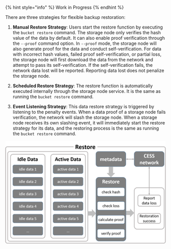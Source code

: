 {% hint style="info" %}
Work in Progress
{% endhint %}

There are three strategies for flexible backup restoration:

1. **Manual Restore Strategy**: Users start the restore function by executing the `bucket restore` command. The storage node only verifies the hash value of the data by default. It can also enable proof verification through the `--proof` command option. In `--proof` mode, the storage node will also generate proof for the data and conduct self-verification. For data with incorrect hash values, failed proof self-verification, or partial loss, the storage node will first download the data from the network and attempt to pass its self-verification. If the self-verification fails, the network data lost will be reported. Reporting data lost does not penalize the storage node.

2. **Scheduled Restore Strategy**: The restore function is automatically executed internally through the storage node service. It is the same as running the `bucket restore` command.

3. **Event Listening Strategy**: This data restore strategy is triggered by listening to the penalty events. When a data proof of a storage node fails verification, the network will slash the storage node. When a storage node receives its own slashing event, it will immediately start the restore strategy for its data, and the restoring process is the same as running the `bucket restore` command.

![Data Restore](../../assets/ref/in-depth-feat/fr/restore-01.png)
